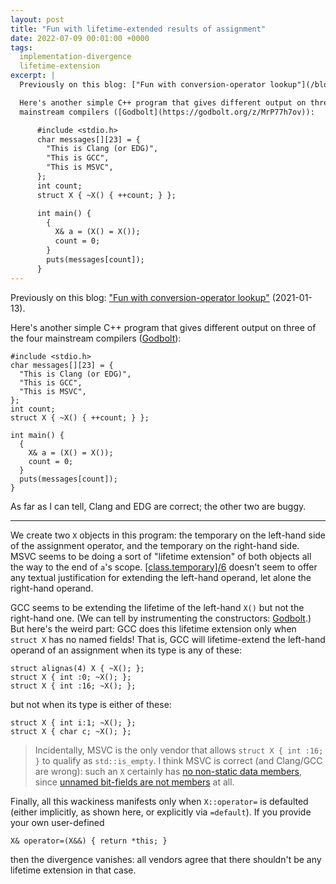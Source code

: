```yaml
---
layout: post
title: "Fun with lifetime-extended results of assignment"
date: 2022-07-09 00:01:00 +0000
tags:
  implementation-divergence
  lifetime-extension
excerpt: |
  Previously on this blog: ["Fun with conversion-operator lookup"](/blog/2021/01/13/conversion-operator-lookup/) (2021-01-13).

  Here's another simple C++ program that gives different output on three of the four
  mainstream compilers ([Godbolt](https://godbolt.org/z/MrP77h7ov)):

      #include <stdio.h>
      char messages[][23] = {
        "This is Clang (or EDG)",
        "This is GCC",
        "This is MSVC",
      };
      int count;
      struct X { ~X() { ++count; } };

      int main() {
        {
          X& a = (X() = X());
          count = 0;
        }
        puts(messages[count]);
      }
---
```


Previously on this blog: ["Fun with conversion-operator lookup"](/blog/2021/01/13/conversion-operator-lookup/) (2021-01-13).

Here's another simple C++ program that gives different output on three of the four
mainstream compilers ([Godbolt](https://godbolt.org/z/MrP77h7ov)):

    #include <stdio.h>
    char messages[][23] = {
      "This is Clang (or EDG)",
      "This is GCC",
      "This is MSVC",
    };
    int count;
    struct X { ~X() { ++count; } };

    int main() {
      {
        X& a = (X() = X());
        count = 0;
      }
      puts(messages[count]);
    }

As far as I can tell, Clang and EDG are correct; the other two are buggy.

----

We create two `X` objects in this program: the temporary on the left-hand side
of the assignment operator, and the temporary on the right-hand side.
MSVC seems to be doing a sort of "lifetime extension" of both objects all the
way to the end of `a`'s scope. [[class.temporary]/6](https://eel.is/c++draft/class.temporary#6)
doesn't seem to offer any textual justification for extending the left-hand
operand, let alone the right-hand operand.

GCC seems to be extending the lifetime of the left-hand
`X()` but not the right-hand one. (We can tell by instrumenting the constructors:
[Godbolt](https://godbolt.org/z/YMzT3fqT6).) But here's the weird part:
GCC does this lifetime extension only when `struct X` has no named fields!
That is, GCC will lifetime-extend the left-hand operand of an assignment when its
type is any of these:

    struct alignas(4) X { ~X(); };
    struct X { int :0; ~X(); };
    struct X { int :16; ~X(); };

but not when its type is either of these:

    struct X { int i:1; ~X(); };
    struct X { char c; ~X(); };

> Incidentally, MSVC is the only vendor that allows `struct X { int :16; }`
> to qualify as `std::is_empty`. I think MSVC is correct (and Clang/GCC are wrong):
> such an `X` certainly has [no non-static data members](https://eel.is/c++draft/meta.unary#tab:meta.unary.prop-row-7-column-2-sentence-1),
> since [unnamed bit-fields are not members](https://eel.is/c++draft/class.bit#2.sentence-2) at all.

Finally, all this wackiness manifests only when `X::operator=` is defaulted
(either implicitly, as shown here, or explicitly via `=default`). If you
provide your own user-defined

    X& operator=(X&&) { return *this; }

then the divergence vanishes: all vendors agree that there shouldn't be
any lifetime extension in that case.
